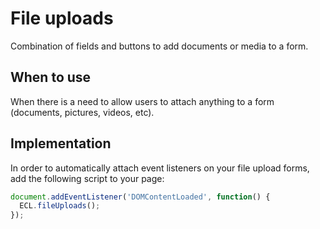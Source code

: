 # File uploads

Combination of fields and buttons to add documents or media to a form.

## When to use

When there is a need to allow users to attach anything to a form (documents,
pictures, videos, etc).

## Implementation

In order to automatically attach event listeners on your file upload forms, add the following script to your page:

```js
document.addEventListener('DOMContentLoaded', function() {
  ECL.fileUploads();
});
```

